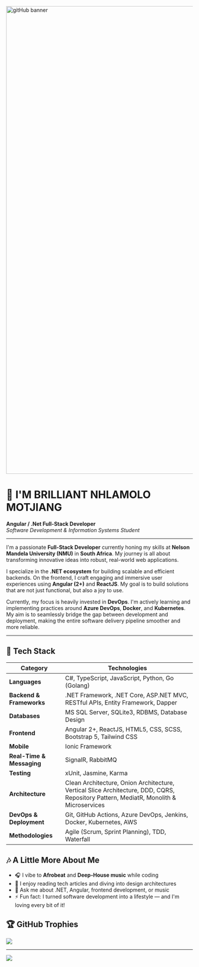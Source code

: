 
<img width="2240" height="1260" alt="gitHub banner" src="https://github.com/user-attachments/assets/d4d8f2bd-8557-45aa-b5ac-1fe640803b51" />

# 👋 I'M BRILLIANT NHLAMOLO MOTJIANG  
**Angular / .Net Full-Stack Developer**  
_Software Development & Information Systems Student_

---

I'm a passionate **Full-Stack Developer** currently honing my skills at **Nelson Mandela University (NMU)** in **South Africa**. My journey is all about transforming innovative ideas into robust, real-world web applications.

I specialize in the **.NET ecosystem** for building scalable and efficient backends. On the frontend, I craft engaging and immersive user experiences using **Angular (2+)** and **ReactJS**. My goal is to build solutions that are not just functional, but also a joy to use.

Currently, my focus is heavily invested in **DevOps**. I'm actively learning and implementing practices around **Azure DevOps**, **Docker**, and **Kubernetes**. My aim is to seamlessly bridge the gap between development and deployment, making the entire software delivery pipeline smoother and more reliable.


---

## 🔧 Tech Stack

| Category                 | Technologies                                                                 |
|--------------------------|------------------------------------------------------------------------------|
| **Languages**            | C#, TypeScript, JavaScript, Python, Go (Golang)                                           |
| **Backend & Frameworks**| .NET Framework, .NET Core, ASP.NET MVC, RESTful APIs, Entity Framework, Dapper |
| **Databases**            | MS SQL Server, SQLite3, RDBMS, Database Design                               |
| **Frontend**             | Angular 2+, ReactJS, HTML5, CSS, SCSS, Bootstrap 5, Tailwind CSS             |
| **Mobile**               | Ionic Framework                                                              |
| **Real-Time & Messaging**| SignalR, RabbitMQ                                                             |
| **Testing**              | xUnit, Jasmine, Karma                                                        |
| **Architecture**         | Clean Architecture, Onion Architecture, Vertical Slice Architecture, DDD, CQRS, Repository Pattern, MediatR, Monolith & Microservices |
| **DevOps & Deployment**  | Git, GitHub Actions, Azure DevOps, Jenkins, Docker, Kubernetes, AWS  |
| **Methodologies**        | Agile (Scrum, Sprint Planning), TDD, Waterfall                               |

## 🎶 A Little More About Me

- 🎧 I vibe to **Afrobeat** and **Deep-House music** while coding  
- 📖 I enjoy reading tech articles and diving into design architectures
- 💬 Ask me about .NET, Angular, frontend development, or music  
- ⚡ Fun fact: I turned software development into a lifestyle — and I'm loving every bit of it!




 



## 🏆 GitHub Trophies
![](https://github-profile-trophy.vercel.app/?username=Motjiang&theme=merko&no-frame=false&no-bg=true&margin-w=4)

---
[![](https://visitcount.itsvg.in/api?id=Motjiang&icon=0&color=0)](https://visitcount.itsvg.in)

<!-- Proudly created with GPRM ( https://gprm.itsvg.in ) -->
